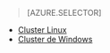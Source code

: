 > [AZURE.SELECTOR]
- [Cluster Linux](../articles/hdinsight/hdinsight-hadoop-run-samples-linux.md)
- [Cluster de Windows](../articles/hdinsight/hdinsight-run-samples.md)

